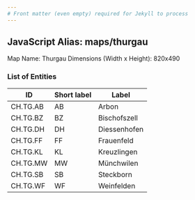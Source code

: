 ```yaml
---
# Front matter (even empty) required for Jekyll to process
---
```


## JavaScript Alias: maps/thurgau

Map Name: Thurgau
Dimensions (Width x Height): 820x490





### List of Entities

ID | Short label | Label
---|---|---|
CH.TG.AB|AB|Arbon
CH.TG.BZ|BZ|Bischofszell
CH.TG.DH|DH|Diessenhofen
CH.TG.FF|FF|Frauenfeld
CH.TG.KL|KL|Kreuzlingen
CH.TG.MW|MW|Münchwilen
CH.TG.SB|SB|Steckborn
CH.TG.WF|WF|Weinfelden

